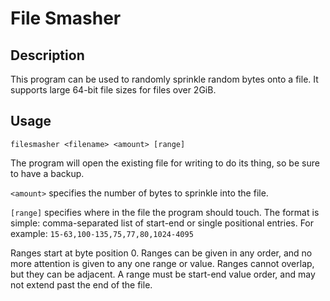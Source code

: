 File Smasher
============

Description
-----------

This program can be used to randomly sprinkle random bytes onto a
file.  It supports large 64-bit file sizes for files over 2GiB.

Usage
-----

`filesmasher <filename> <amount> [range]`

The program will open the existing file for writing to do its thing,
so be sure to have a backup.

`<amount>` specifies the number of bytes to sprinkle into the file.

`[range]` specifies where in the file the program should touch.  The
format is simple: comma-separated list of start-end or single
positional entries.  For example: `15-63,100-135,75,77,80,1024-4095`

Ranges start at byte position 0.  Ranges can be given in any order,
and no more attention is given to any one range or value.  Ranges
cannot overlap, but they can be adjacent.  A range must be start-end
value order, and may not extend past the end of the file.
